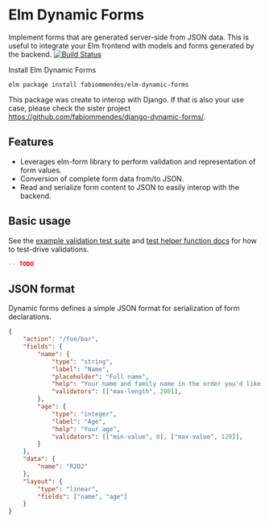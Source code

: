 # Elm Dynamic Forms

Implement forms that are generated server-side from JSON data. This is useful to integrate your Elm 
frontend with models and forms generated by the backend. [![Build Status](https://travis-ci.org/fabiommendes/elm-dynamic-forms.svg?branch=master)](https://travis-ci.org/fabiommendes/elm-dynamic-forms)

Install Elm Dynamic Forms

    elm package install fabiommendes/elm-dynamic-forms

This package was create to interop with Django. If that is also your use case, please check 
the sister project https://github.com/fabiommendes/django-dynamic-forms/.

## Features

* Leverages elm-form library to perform validation and representation of form values.
* Conversion of complete form data from/to JSON.
* Read and serialize form content to JSON to easily interop with the backend. 


## Basic usage

See the [example validation test suite](https://github.com/fabiommendes/elm-dynamic-forms/blob/master/example/tests/ValidationTests.elm)
and [test helper function docs](http://package.elm-lang.org/packages/fabiommendes/elm-dynamic-forms/latest/Form-Test)
for how to test-drive validations.

```elm
-- TODO
```


## JSON format

Dynamic forms defines a simple JSON format for serialization of form declarations.

```json
{
    "action": "/foo/bar",
    "fields": {
        "name": {
            "type": "string",
            "label": "Name",
            "placeholder": "Full name",
            "help": "Your name and family name in the order you'd like to be called.",
            "validators": [["max-length", 200]],
        },
        "age": {
            "type": "integer",
            "label": "Age",
            "help": "Your age",
            "validators": [["min-value", 0], ["max-value", 120]],
        }
    },
    "data": {
        "name": "R2D2"
    },
    "layout": {
        "type": "linear",
        "fields": ["name", "age"]
    }
}
```  